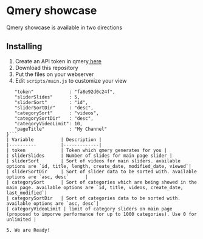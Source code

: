 # Qmery showcase
Qmery showcase is available in two directions 
## Installing

 1. Create an API token in qmery[ here](http://qmery.com/key)
 2. Download this repository
 3. Put the files on your webserver
 4. Edit `scripts/main.js` to customize your view
 
 ``` var qmeryConfig = {
	"token" 			: "fa8e92d0c24f",
	"sliderSlides" 		: 5,
	"sliderSort" 		: "id",
	"sliderSortDir" 	: "desc",
	"categorySort" 		: "videos",	
	"categorySortDir"	: "desc",	
	"categoryVideoLimit": 10, 
	"pageTitle"			: "My Channel"
}```
| Variable 			| Description |
|----------			|-------------|
| token    			| Token which qmery generates for you |
| sliderSlides		| Number of slides for main page slider |
| sliderSort 		| Sort of videos for main sliders. available options are `id, title, length, create_date, modified_date, viewed`|
| sliderSortDir 	| Sort of slider data to be sorted with. available options are `asc, desc`		|
| categorySort 		| Sort of categories which are being showed in the main page. available options are `id, title, videos, create_date, last_modified`|
| categorySortDir 	| Sort of categories data to be sorted with. available options are `asc, desc`|
| categoryVideoLimit | limit of category sliders on main page (proposed to imporve performance for up to 1000 categories). Use 0 for unlimited |

5. We are Ready!